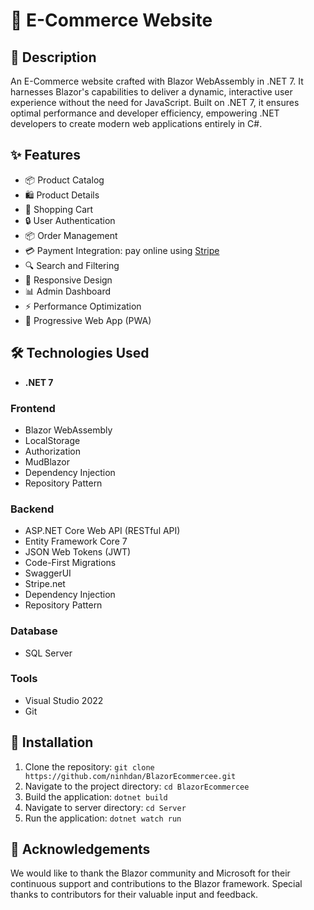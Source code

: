 # 🛒 E-Commerce Website

## 📝 Description
An E-Commerce website crafted with Blazor WebAssembly in .NET 7. It harnesses Blazor's capabilities to deliver a dynamic, interactive user experience without the need for JavaScript. Built on .NET 7, it ensures optimal performance and developer efficiency, empowering .NET developers to create modern web applications entirely in C#.

## ✨ Features
- 📦 Product Catalog
- 🛍️ Product Details
- 🛒 Shopping Cart
- 🔒 User Authentication
- 📦 Order Management
- 💳 Payment Integration: pay online using [Stripe](https://stripe.com/)
- 🔍 Search and Filtering
- 📱 Responsive Design
- 📊 Admin Dashboard
- ⚡ Performance Optimization
- 📱 Progressive Web App (PWA)

## 🛠️ Technologies Used
- **.NET 7**
### Frontend
- Blazor WebAssembly
- LocalStorage
- Authorization
- MudBlazor
- Dependency Injection
- Repository Pattern

### Backend
- ASP.NET Core Web API (RESTful API)
- Entity Framework Core 7
- JSON Web Tokens (JWT)
- Code-First Migrations
- SwaggerUI
- Stripe.net
- Dependency Injection
- Repository Pattern

### Database
- SQL Server 

### Tools
- Visual Studio 2022
- Git

## 🚀 Installation
1. Clone the repository: `git clone https://github.com/ninhdan/BlazorEcommercee.git`
2. Navigate to the project directory: `cd BlazorEcommercee`
3. Build the application: `dotnet build`
4. Navigate to server directory: `cd Server`
5. Run the application: `dotnet watch run`

## 🙏 Acknowledgements
We would like to thank the Blazor community and Microsoft for their continuous support and contributions to the Blazor framework. Special thanks to contributors for their valuable input and feedback.
